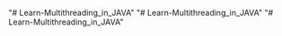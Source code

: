 "# Learn-Multithreading_in_JAVA" 
"# Learn-Multithreading_in_JAVA" 
"# Learn-Multithreading_in_JAVA" 
